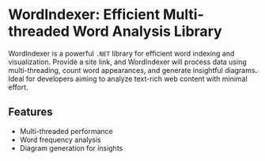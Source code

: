 # WordIndexer: Efficient Multi-threaded Word Analysis Library

WordIndexer is a powerful `.NET` library for efficient word indexing and visualization. Provide a site link, and WordIndexer will process data using multi-threading, count word appearances, and generate insightful diagrams. Ideal for developers aiming to analyze text-rich web content with minimal effort.

## Features
- Multi-threaded performance
- Word frequency analysis
- Diagram generation for insights
